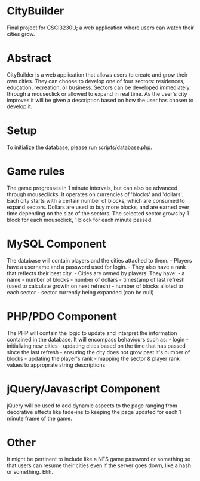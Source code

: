 # CityBuilder
Final project for CSCI3230U; a web application where users can watch their cities grow.

# Abstract
CityBuilder is a web application that allows users to create and grow their own
cities. They can choose to develop one of four sectors: residences, education,
recreation, or business. Sectors can be developed immediately through a
mouseclick or allowed to expand in real time. As the user's city improves it
will be given a description based on how the user has chosen to develop it.

# Setup
To initialize the database, please run scripts/database.php.

# Game rules
The game progresses in 1 minute intervals, but can also be advanced through
mouseclicks. It operates on currencies of 'blocks' and 'dollars'. Each city
starts with a certain number of blocks, which are consumed to expand sectors.
Dollars are used to buy more blocks, and are earned over time depending on the
size of the sectors. The selected sector grows by 1 block for each mouseclick,
1 block for each minute passed.

# MySQL Component
The database will contain players and the cities attached to them.
    - Players have a username and a password used for login.
        - They also have a rank that reflects their best city.
    - Cities are owned by players. They have:
        - a name
        - number of blocks
        - number of dollars
        - timestamp of last refresh (used to calculate growth on next refresh)
        - number of blocks alloted to each sector
        - sector currently being expanded (can be null)

# PHP/PDO Component
The PHP will contain the logic to update and interpret the information 
contained in the database. It will encompass behaviours such as:
    - login
    - initializing new cities
    - updating cities based on the time that has passed since the last refresh
    - ensuring the city does not grow past it's number of blocks
    - updating the player's rank
    - mapping the sector & player rank values to approprate string descriptions
    
# jQuery/Javascript Component
jQuery will be used to add dynamic aspects to the page ranging from decorative
effects like fade-ins to keeping the page updated for each 1 minute frame of
the game.

# Other
It might be pertinent to include like a NES game password or something so that
users can resume their cities even if the server goes down, like a hash or
something. Ehh.
